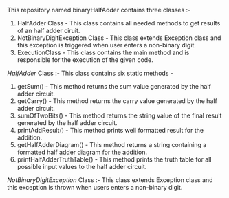 This repository named binaryHalfAdder contains three classes :-
1. HalfAdder Class - This class contains all needed methods to get results of an half adder ciruit.
2. NotBinaryDigitException Class - This class extends Exception class and this exception is triggered when user enters a non-binary digit.
3. ExecutionClass - This class contains the main method and is responsible for the execution of the given code.


*HalfAdder* Class :-
This class contains six static methods -
1. getSum() - This method returns the sum value generated by the half adder circuit.
2. getCarry() - This method returns the carry value generated by the half adder circuit.
3. sumOfTwoBits() - This method returns the string value of the final result generated by the half adder circuit.
4. printAddResult() - This method prints well formatted result for the addition.
5. getHalfAdderDiagram() - This method returns a string containing a formatted half adder diagram for the addition.
6. printHalfAdderTruthTable() - This method prints the truth table for all possible input values to the half adder circuit.

*NotBinaryDigitException* Class :-
This class extends Exception class and this exception is thrown when users enters a non-binary digit.
